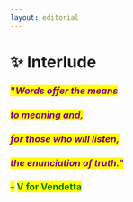 ```yaml
---
layout: editorial
---
```


# ✨ Interlude

### <mark style="color:purple;">"</mark>_<mark style="color:purple;">Words offer the means</mark>_&#x20;

### _<mark style="color:purple;">to meaning and,</mark>_&#x20;

### _<mark style="color:purple;">for those who will listen,</mark>_&#x20;

### _<mark style="color:purple;">the enunciation of truth."</mark>_

### _<mark style="color:green;">-</mark>_ <mark style="color:green;"></mark><mark style="color:green;">**V for Vendetta**</mark>
